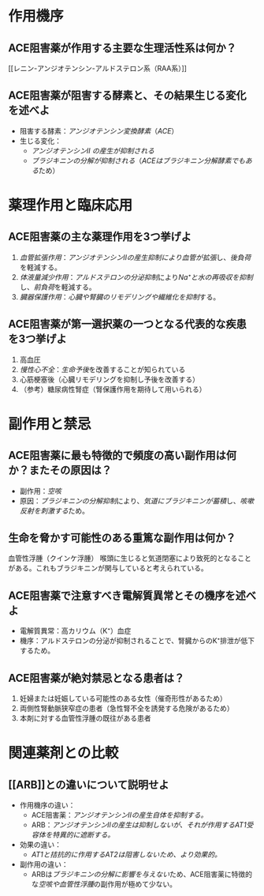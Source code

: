 # 作用機序
## ACE阻害薬が作用する主要な生理活性系は何か？
[[レニン-アンジオテンシン-アルドステロン系（RAA系）]]

## ACE阻害薬が阻害する酵素と、その結果生じる変化を述べよ
- 阻害する酵素：*アンジオテンシン変換酵素*（*ACE*）
- 生じる変化：
	- *アンジオテンシンII の産生が抑制される*
	- *ブラジキニンの分解が抑制される*（*ACEはブラジキニン分解酵素でもある*ため）

# 薬理作用と臨床応用
## ACE阻害薬の主な薬理作用を3つ挙げよ
1. *血管拡張作用*：*アンジオテンシンIIの産生抑制により血管が拡張*し、*後負荷*を軽減する。
2. *体液量減少作用*：*アルドステロンの分泌抑制*により*Na⁺と水の再吸収を抑制*し、*前負荷*を軽減する。
3. *臓器保護作用*：*心臓や腎臓のリモデリングや繊維化を抑制*する。

## ACE阻害薬が第一選択薬の一つとなる代表的な疾患を3つ挙げよ
1. 高血圧
2. *慢性心不全*：*生命予後*を改善することが知られている
3. 心筋梗塞後（心臓リモデリングを抑制し予後を改善する）
4. （参考）糖尿病性腎症（腎保護作用を期待して用いられる）

# 副作用と禁忌
## ACE阻害薬に最も特徴的で頻度の高い副作用は何か？またその原因は？
- 副作用：*空咳*
- 原因：*ブラジキニンの分解抑制*により、*気道にブラジキニンが蓄積*し、*咳嗽反射を刺激する*ため。

## 生命を脅かす可能性のある重篤な副作用は何か？
血管性浮腫（クインケ浮腫）
喉頭に生じると気道閉塞により致死的となることがある。これもブラジキニンが関与していると考えられている。

## ACE阻害薬で注意すべき電解質異常とその機序を述べよ
- 電解質異常：高カリウム（K⁺）血症
- 機序：アルドステロンの分泌が抑制されることで、腎臓からのK⁺排泄が低下するため。

## ACE阻害薬が絶対禁忌となる患者は？
1. 妊婦または妊娠している可能性のある女性（催奇形性があるため）
2. 両側性腎動脈狭窄症の患者（急性腎不全を誘発する危険があるため）
3. 本剤に対する血管性浮腫の既往がある患者

# 関連薬剤との比較
## [[ARB]]との違いについて説明せよ
- 作用機序の違い：
	- ACE阻害薬：*アンジオテンシンIIの産生自体を抑制する。*
	- ARB：*アンジオテンシンIIの産生は抑制しないが、それが作用するAT1受容体を特異的に遮断する。*
- 効果の違い：
	- *AT1と拮抗的に作用するAT2は阻害しないため、より効果的。*
- 副作用の違い：
	- ARBは*ブラジキニンの分解に影響を与えない*ため、ACE阻害薬に特徴的な*空咳や血管性浮腫*の副作用が極めて少ない。